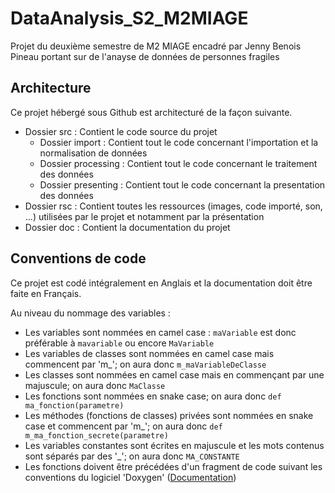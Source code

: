 # DataAnalysis_S2_M2MIAGE
Projet du deuxième semestre de M2 MIAGE encadré par Jenny Benois Pineau portant sur de l'anayse de données de personnes fragiles

## Architecture 
Ce projet hébergé sous Github est architecturé de la façon suivante.
* Dossier src : Contient le code source du projet
	* Dossier import : Contient tout le code concernant l'importation et la normalisation de données
	* Dossier processing : Contient tout le code concernant le traitement des données 
	* Dossier presenting : Contient tout le code concernant la presentation des données
* Dossier rsc : Contient toutes les ressources (images, code importé, son, ...) utilisées par le projet et notamment par la présentation
* Dossier doc : Contient la documentation du projet 

## Conventions de code
Ce projet est codé intégralement en Anglais et la documentation doit être faite en Français.

Au niveau du nommage des variables : 
* Les variables sont nommées en camel case : `maVariable` est donc préférable à `mavariable` ou encore `MaVariable`
* Les variables de classes sont nommées en camel case mais commencent par 'm_'; on aura donc `m_maVariableDeClasse`
* Les classes sont nommées en camel case mais en commençant par une majuscule; on aura donc `MaClasse`
* Les fonctions sont nommées en snake case; on aura donc `def ma_fonction(parametre)`
* Les méthodes (fonctions de classes) privées sont nommées en snake case et commencent par 'm_'; on aura donc `def m_ma_fonction_secrete(parametre)`
* Les variables constantes sont écrites en majuscule et les mots contenus sont séparés par des '_'; on aura donc `MA_CONSTANTE`
* Les fonctions doivent être précédées d'un fragment de code suivant les conventions du logiciel 'Doxygen' ([Documentation](https://fr.wikipedia.org/wiki/Doxygen#Les_tags_les_plus_utilis%C3%A9s))